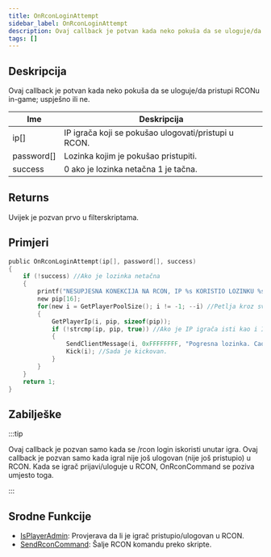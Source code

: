 ```yaml
---
title: OnRconLoginAttempt
sidebar_label: OnRconLoginAttempt
description: Ovaj callback je potvan kada neko pokuša da se uloguje/da pristupi RCONu in-game; uspješno ili ne.
tags: []
---
```


## Deskripcija

Ovaj callback je potvan kada neko pokuša da se uloguje/da pristupi RCONu in-game; uspješno ili ne.

| Ime        | Deskripcija                                          |
| ---------- | ---------------------------------------------------- |
| ip[]       | IP igrača koji se pokušao ulogovati/pristupi u RCON. |
| password[] | Lozinka kojim je pokušao pristupiti.                 |
| success    | 0 ako je lozinka netačna 1 je tačna.                 |

## Returns

Uvijek je pozvan prvo u filterskriptama.

## Primjeri

```c
public OnRconLoginAttempt(ip[], password[], success)
{
    if (!success) //Ako je lozinka netačna
    {
        printf("NESUPJESNA KONEKCIJA NA RCON, IP %s KORISTIO LOZINKU %s",ip, password);
        new pip[16];
        for(new i = GetPlayerPoolSize(); i != -1; --i) //Petlja kroz sve igrače
        {
            GetPlayerIp(i, pip, sizeof(pip));
            if (!strcmp(ip, pip, true)) //Ako je IP igrača isti kao i IP koji nije uspio pristupiti RCONu
            {
                SendClientMessage(i, 0xFFFFFFFF, "Pogresna lozinka. Cao!"); //Posalji poruku
                Kick(i); //Sada je kickovan.
            }
        }
    }
    return 1;
}
```

## Zabilješke

:::tip

Ovaj callback je pozvan samo kada se /rcon login iskoristi unutar igra. Ovaj callback je pozvan samo kada igral nije još ulogovan (nije još pristupio) u RCON. Kada se igrač prijavi/uloguje u RCON, OnRconCommand se poziva umjesto toga.

:::

## Srodne Funkcije

- [IsPlayerAdmin](../functions/IsPlayerAdmin): Provjerava da li je igrač pristupio/ulogovan u RCON.
- [SendRconCommand](../functions/SendRconCommand): Šalje RCON komandu preko skripte.
